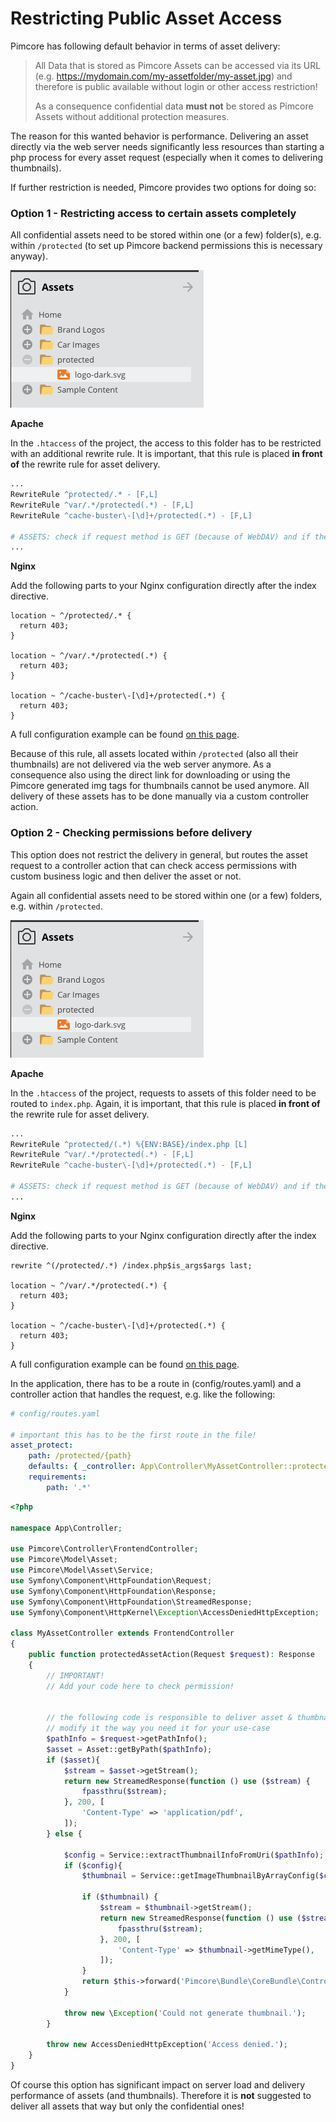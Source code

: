 # Restricting Public Asset Access

Pimcore has following default behavior in terms of asset delivery: 

> All Data that is stored as Pimcore Assets can be accessed via its URL (e.g. https://mydomain.com/my-assetfolder/my-asset.jpg) 
> and therefore is public available without login or other access restriction!
> 
> As a consequence confidential data **must not** be stored as Pimcore Assets without additional protection measures.

The reason for this wanted behavior is performance. Delivering an asset directly via the web server needs significantly 
less resources than starting a php process for every asset request (especially when it comes to delivering thumbnails).  


If further restriction is needed, Pimcore provides two options for doing so: 


### Option 1 - Restricting access to certain assets completely  

All confidential assets need to be stored within one (or a few) folder(s), e.g. within `/protected` (to set up Pimcore 
backend permissions this is necessary anyway). 

![Protected Folder](../img/asset-access-restriction.png)

**Apache**

In the `.htaccess` of the project, the access to this folder has to be restricted with an additional rewrite rule. It is
important, that this rule is placed **in front of** the rewrite rule for asset delivery. 

```apache
...
RewriteRule ^protected/.* - [F,L]
RewriteRule ^var/.*/protected(.*) - [F,L]
RewriteRule ^cache-buster\-[\d]+/protected(.*) - [F,L]

# ASSETS: check if request method is GET (because of WebDAV) and if the requested file (asset) exists on the filesystem, if both match, deliver the asset directly
...
```

**Nginx**

Add the following parts to your Nginx configuration directly after the index directive. 

```nginx
location ~ ^/protected/.* {
  return 403;
}

location ~ ^/var/.*/protected(.*) {
  return 403;
}

location ~ ^/cache-buster\-[\d]+/protected(.*) {
  return 403;
}
```

A full configuration example can be found [on this page](../23_Installation_and_Upgrade/03_System_Setup_and_Hosting/02_Nginx_Configuration.md).


Because of this rule, all assets located within `/protected` (also all their thumbnails) are not delivered via the web 
server anymore. As a consequence also using the direct link for downloading or using the Pimcore generated img tags for 
thumbnails cannot be used anymore. All delivery of these assets has to be done manually via a custom controller action. 


### Option 2 - Checking permissions before delivery 

This option does not restrict the delivery in general, but routes the asset request to a controller action that can check 
access permissions with custom business logic and then deliver the asset or not. 

Again all confidential assets need to be stored within one (or a few) folders, e.g. within `/protected`. 

![Protected Folder](../img/asset-access-restriction.png)

**Apache**

In the `.htaccess` of the project, requests to assets of this folder need to be routed to `index.php`. Again, it is
important, that this rule is placed **in front of** the rewrite rule for asset delivery.

```apache
...
RewriteRule ^protected/(.*) %{ENV:BASE}/index.php [L]
RewriteRule ^var/.*/protected(.*) - [F,L]
RewriteRule ^cache-buster\-[\d]+/protected(.*) - [F,L]

# ASSETS: check if request method is GET (because of WebDAV) and if the requested file (asset) exists on the filesystem, if both match, deliver the asset directly
...
```

**Nginx**

Add the following parts to your Nginx configuration directly after the index directive. 

```nginx
rewrite ^(/protected/.*) /index.php$is_args$args last;

location ~ ^/var/.*/protected(.*) {
  return 403;
}

location ~ ^/cache-buster\-[\d]+/protected(.*) {
  return 403;
}
```

A full configuration example can be found [on this page](../23_Installation_and_Upgrade/03_System_Setup_and_Hosting/02_Nginx_Configuration.md).


In the application, there has to be a route in (config/routes.yaml) and a controller action that handles the request, e.g. like the following:

```yaml
# config/routes.yaml

# important this has to be the first route in the file!
asset_protect:
    path: /protected/{path}
    defaults: { _controller: App\Controller\MyAssetController::protectedAssetAction }
    requirements:
        path: '.*'
```

```php
<?php

namespace App\Controller;

use Pimcore\Controller\FrontendController;
use Pimcore\Model\Asset;
use Pimcore\Model\Asset\Service;
use Symfony\Component\HttpFoundation\Request;
use Symfony\Component\HttpFoundation\Response;
use Symfony\Component\HttpFoundation\StreamedResponse;
use Symfony\Component\HttpKernel\Exception\AccessDeniedHttpException;

class MyAssetController extends FrontendController
{
    public function protectedAssetAction(Request $request): Response
    {
        // IMPORTANT!
        // Add your code here to check permission!


        // the following code is responsible to deliver asset & thumbnail contents
        // modify it the way you need it for your use-case
        $pathInfo = $request->getPathInfo();
        $asset = Asset::getByPath($pathInfo);
        if ($asset){
            $stream = $asset->getStream();
            return new StreamedResponse(function () use ($stream) {
                fpassthru($stream);
            }, 200, [
                'Content-Type' => 'application/pdf',
            ]);
        } else {
        
            $config = Service::extractThumbnailInfoFromUri($pathInfo);
            if ($config){
                $thumbnail = Service::getImageThumbnailByArrayConfig($config);
                
                if ($thumbnail) {
                    $stream = $thumbnail->getStream();
                    return new StreamedResponse(function () use ($stream) {
                        fpassthru($stream);
                    }, 200, [
                        'Content-Type' => $thumbnail->getMimeType(),
                    ]);
                }
                return $this->forward('Pimcore\Bundle\CoreBundle\Controller\PublicServicesController::thumbnailAction', $config);
            }

            throw new \Exception('Could not generate thumbnail.');
        }

        throw new AccessDeniedHttpException('Access denied.');
    }
}
```

Of course this option has significant impact on server load and delivery performance of assets (and thumbnails). Therefore
it is **not** suggested to deliver all assets that way but only the confidential ones!  

